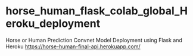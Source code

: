# horse_human_flask_colab_global_Heroku_deployment
Horse or Human Prediction Convnet Model Deployment using Flask and Heroku
https://horse-human-final-api.herokuapp.com/
